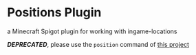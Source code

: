 # Positions Plugin

a Minecraft Spigot plugin for working with ingame-locations

***DEPRECATED***, please use the `position` command of [this project](https://github.com/flopsif/world-utils)
